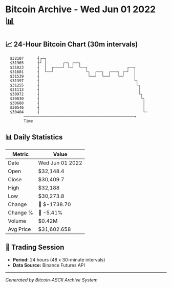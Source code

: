 # Bitcoin Archive - Wed Jun 01 2022 📊

## 📈 24-Hour Bitcoin Chart (30m intervals)

```
  $32107      ┤┌─┐                                             
  $31965      ┼┘ │       ┌─┐ ┌──┐                              
  $31823      ┤  │  ┌────┘ └─┘  └──┐                 ┌──┐      
  $31681      ┤  └──┘              └┐  ┌──┐  ┌───┐ ┌─┘  │      
  $31539      ┤                     └──┘  └──┘   └─┘    │      
  $31397      ┤                                         └┐     
  $31255      ┤                                          └┐    
  $31113      ┤                                           │    
  $30972      ┤                                           └┐   
  $30830      ┤                                            └┐  
  $30688      ┤                                             │  
  $30546      ┤                                             │  
  $30404      ┤                                             └─ 
        ────────────────────────────────────────────────→
        Time
```

## 📊 Daily Statistics

| Metric | Value |
|--------|-------|
| Date | Wed Jun 01 2022 |
| Open | $32,148.4 |
| Close | $30,409.7 |
| High | $32,188 |
| Low | $30,273.8 |
| Change | 🔴 $-1738.70 |
| Change % | 🔴 -5.41% |
| Volume | $0.42M |
| Avg Price | $31,602.658 |

## 📅 Trading Session

- **Period:** 24 hours (48 x 30-minute intervals)
- **Data Source:** Binance Futures API

---
*Generated by Bitcoin-ASCII Archive System*
